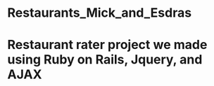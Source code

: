 # Restaurants_Mick_and_Esdras
# Restaurant rater project we made using Ruby on Rails, Jquery, and AJAX
